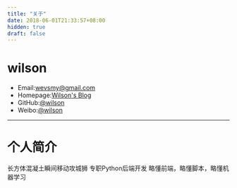 ```yaml
---
title: "关于"
date: 2018-06-01T21:33:57+08:00
hidden: true
draft: false
---
```


# wilson
- Email:[wevsmy@gmail.com](mailto:wevsmy@gmail.com)
- Homepage:[Wilson's Blog](https://wevsmy.github.io)
- GitHub:[@wilson](https://github.com/wevsmy)
- Weibo:[@wilson](https://weibo.com/wevsmy)

---

# 个人简介
长方体混凝土瞬间移动攻城狮
专职Python后端开发
略懂前端，略懂脚本，略懂机器学习
